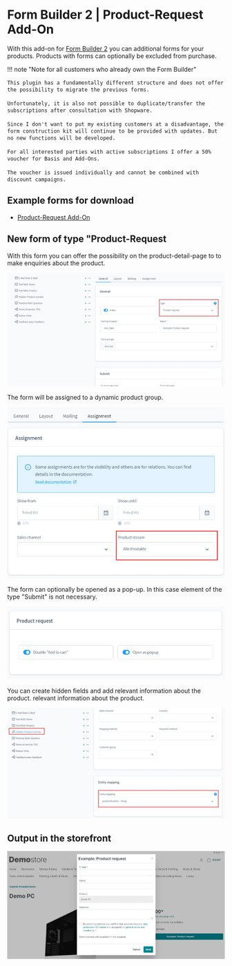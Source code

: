 # Form Builder 2 | Product-Request Add-On

With this add-on for [Form Builder 2](../MoorlForms/index.md) you can
additional forms for your products. Products with forms
can optionally be excluded from purchase.

!!! note "Note for all customers who already own the Form Builder"

    This plugin has a fundamentally different structure and does not offer the possibility to migrate the previous forms.
          
    Unfortunately, it is also not possible to duplicate/transfer the subscriptions after consultation with Shopware.
          
    Since I don't want to put my existing customers at a disadvantage, the form construction kit will continue to be provided with updates. But no new functions will be developed.
          
    For all interested parties with active subscriptions I offer a 50% voucher for Basis and Add-Ons.
    
    The voucher is issued individually and cannot be combined with discount campaigns.

## Example forms for download

- [Product-Request Add-On](examples/product-request-add-on.json)

## New form of type "Product-Request

With this form you can offer the possibility on the product-detail-page to
to make enquiries about the product.

![](images/fbpr-01.jpg)

The form will be assigned to a dynamic product group.

![](images/fbpr-02.jpg)

The form can optionally be opened as a pop-up. In this case
element of the type "Submit" is not necessary.

![](images/fbpr-03.jpg)

You can create hidden fields and add relevant information about the product.
relevant information about the product.

![](images/fbpr-04.jpg)

## Output in the storefront

![](images/fbpr-05.jpg)
